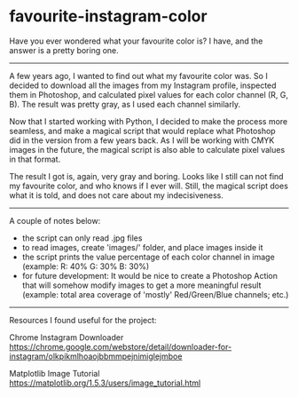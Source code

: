 # favourite-instagram-color
Have you ever wondered what your favourite color is? I have, and the answer is a pretty boring one.

----------

A few years ago, I wanted to find out what my favourite color was. So I decided to download all the images from my Instagram profile, inspected them in Photoshop, and calculated pixel values for each color channel (R, G, B). The result was pretty gray, as I used each channel similarly.

Now that I started working with Python, I decided to make the process more seamless, and make a magical script that would replace what Photoshop did in the version from a few years back. As I will be working with CMYK images in the future, the magical script is also able to calculate pixel values in that format.

The result I got is, again, very gray and boring. Looks like I still can not find my favourite color, and who knows if I ever will. Still, the magical script does what it is told, and does not care about my indecisiveness.

----------

A couple of notes below:
- the script can only read .jpg files
- to read images, create 'images/' folder, and place images inside it
- the script prints the value percentage of each color channel in image (example: R: 40% G: 30% B: 30%)
- for future development: It would be nice to create a Photoshop Action that will somehow modify images to get a more meaningful result (example: total area coverage of 'mostly' Red/Green/Blue channels; etc.)

----------

Resources I found useful for the project:

Chrome Instagram Downloader
https://chrome.google.com/webstore/detail/downloader-for-instagram/olkpikmlhoaojbbmmpejnimiglejmboe

Matplotlib Image Tutorial
https://matplotlib.org/1.5.3/users/image_tutorial.html
